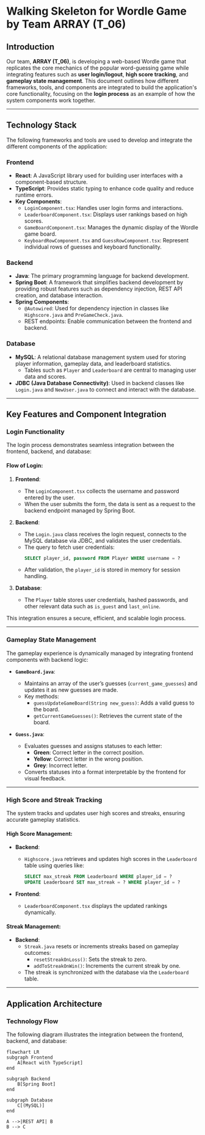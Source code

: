 # Walking Skeleton for Wordle Game by Team ARRAY (T_06)

## Introduction
Our team, **ARRAY (T_06)**, is developing a web-based Wordle game that replicates the core mechanics of the popular word-guessing game while integrating features such as **user login/logout**, **high score tracking**, and **gameplay state management**. This document outlines how different frameworks, tools, and components are integrated to build the application's core functionality, focusing on the **login process** as an example of how the system components work together.

---

## Technology Stack
The following frameworks and tools are used to develop and integrate the different components of the application:

### **Frontend**
- **React**: A JavaScript library used for building user interfaces with a component-based structure.
- **TypeScript**: Provides static typing to enhance code quality and reduce runtime errors.
- **Key Components**:
  - `LoginComponent.tsx`: Handles user login forms and interactions.
  - `LeaderboardComponent.tsx`: Displays user rankings based on high scores.
  - `GameBoardComponent.tsx`: Manages the dynamic display of the Wordle game board.
  - `KeyboardRowComponent.tsx` and `GuessRowComponent.tsx`: Represent individual rows of guesses and keyboard functionality.

### **Backend**
- **Java**: The primary programming language for backend development.
- **Spring Boot**: A framework that simplifies backend development by providing robust features such as dependency injection, REST API creation, and database interaction.
- **Spring Components**:
  - `@Autowired`: Used for dependency injection in classes like `Highscore.java` and `PreGameCheck.java`.
  - REST endpoints: Enable communication between the frontend and backend.

### **Database**
- **MySQL**: A relational database management system used for storing player information, gameplay data, and leaderboard statistics.
  - Tables such as `Player` and `Leaderboard` are central to managing user data and scores.
- **JDBC (Java Database Connectivity)**: Used in backend classes like `Login.java` and `NewUser.java` to connect and interact with the database.

---

## Key Features and Component Integration

### **Login Functionality**
The login process demonstrates seamless integration between the frontend, backend, and database:

#### Flow of Login:
1. **Frontend**:
   - The `LoginComponent.tsx` collects the username and password entered by the user.
   - When the user submits the form, the data is sent as a request to the backend endpoint managed by Spring Boot.

2. **Backend**:
   - The `Login.java` class receives the login request, connects to the MySQL database via JDBC, and validates the user credentials.
   - The query to fetch user credentials:
     ```sql
     SELECT player_id, password FROM Player WHERE username = ?
     ```
   - After validation, the `player_id` is stored in memory for session handling.

3. **Database**:
   - The `Player` table stores user credentials, hashed passwords, and other relevant data such as `is_guest` and `last_online`.

This integration ensures a secure, efficient, and scalable login process.

---

### **Gameplay State Management**
The gameplay experience is dynamically managed by integrating frontend components with backend logic:

- **`GameBoard.java`**:
  - Maintains an array of the user’s guesses (`current_game_guesses`) and updates it as new guesses are made.
  - Key methods:
    - `guessUpdateGameBoard(String new_guess)`: Adds a valid guess to the board.
    - `getCurrentGameGuesses()`: Retrieves the current state of the board.

- **`Guess.java`**:
  - Evaluates guesses and assigns statuses to each letter:
    - **Green**: Correct letter in the correct position.
    - **Yellow**: Correct letter in the wrong position.
    - **Grey**: Incorrect letter.
  - Converts statuses into a format interpretable by the frontend for visual feedback.

---

### **High Score and Streak Tracking**
The system tracks and updates user high scores and streaks, ensuring accurate gameplay statistics.

#### High Score Management:
- **Backend**:
  - `Highscore.java` retrieves and updates high scores in the `Leaderboard` table using queries like:
    ```sql
    SELECT max_streak FROM Leaderboard WHERE player_id = ?
    UPDATE Leaderboard SET max_streak = ? WHERE player_id = ?
    ```

- **Frontend**:
  - `LeaderboardComponent.tsx` displays the updated rankings dynamically.

#### Streak Management:
- **Backend**:
  - `Streak.java` resets or increments streaks based on gameplay outcomes:
    - `resetStreakOnLoss()`: Sets the streak to zero.
    - `addToStreakOnWin()`: Increments the current streak by one.
  - The streak is synchronized with the database via the `Leaderboard` table.

---

## Application Architecture

### **Technology Flow**
The following diagram illustrates the integration between the frontend, backend, and database:

```mermaid
flowchart LR
subgraph Frontend
    A[React with TypeScript]
end

subgraph Backend
    B[Spring Boot]
end

subgraph Database
    C[(MySQL)]
end

A -->|REST API| B
B --> C